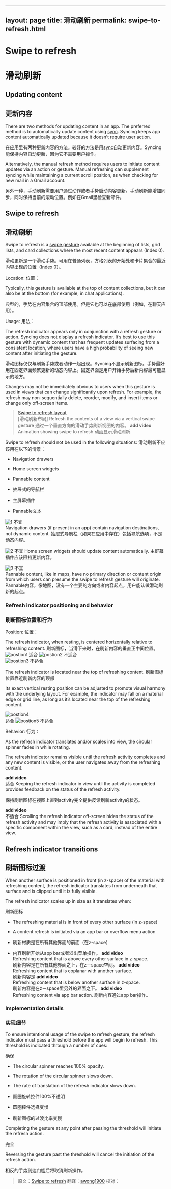    ---
layout: page
title: 滑动刷新
permalink: swipe-to-refresh.html
---

# Swipe to refresh
# 滑动刷新

## Updating content
## 更新内容

There are two methods for updating content in an app. The preferred method is to automatically update content using [sync](http://developer.android.com/training/sync-adapters/index.html). Syncing keeps app content automatically updated because it doesn’t require user action.

在应用里有两种更新内容的方法。较好的方法是用[sync](http://developer.android.com/training/sync-adapters/index.html)自动更新内容。Syncing能保持内容自动更新，因为它不需要用户操作。

Alternatively, the manual refresh method requires users to initiate content updates via an action or gesture. Manual refreshing can supplement syncing while maintaining a current scroll position, as when checking for new mail in a Gmail account.

另外一种，手动刷新需要用户通过动作或者手势启动内容更新。手动刷新能增加同步，同时保持当前的滚动位置。例如在Gmail里检查新邮件。

## Swipe to refresh
## 滑动刷新

Swipe to refresh is a [swipe gesture](http://www.google.com/design/spec/patterns/gestures.html#gestures-gestures) available at the beginning of lists, grid lists, and card collections where the most recent content appears (Index 0).

滑动更新是一个滑动手势。可用在普通列表，方格列表的开始处和卡片集合的最近内容出现的位置（Index 0）。

Location:
位置：

Typically, this gesture is available at the top of content collections, but it can also be at the bottom (for example, in chat applications).

典型的，手势在内容集合的顶部使用。但是它也可以在底部使用（例如，在聊天应用）。

Usage:
用法：

The refresh indicator appears only in conjunction with a refresh gesture or action. Syncing does not display a refresh indicator. It’s best to use this gesture with dynamic content that has frequent updates surfacing from a consistent location, where users have a high probability of seeing new content after initiating the gesture.

滑动图标仅仅与刷新手势或者动作一起出现。Syncing不显示刷新图标。手势最好用在固定界面频繁更新的动态内容上。固定界面是用户开始手势后新内容最可能显示的地方。

Changes may not be immediately obvious to users when this gesture is used in views that can change significantly upon refresh. For example, the refresh may non-sequentially delete, reorder, modify, and insert items or change only off-screen items.



> [Swipe to refresh layout](https://developer.android.com/reference/android/support/v4/widget/SwipeRefreshLayout.html)  
> [滑动刷新布局]
> Refresh the contents of a view via a vertical swipe gesture
> 通过一个垂直方向的滑动手势刷新视图的内容。
**add video**  
Animation showing swipe to refresh
动画显示滑动刷新

Swipe to refresh should not be used in the following situations:
滑动刷新不应该用在以下的情景：
* Navigation drawers
* Home screen widgets
* Pannable content

* 抽屉式的导航栏
* 主屏幕插件
* Pannable文本

![1](images/patterns_swipetorefresh_dont1.png)
不宜  
Navigation drawers (if present in an app) contain navigation destinations, not dynamic content.
抽屉式导航栏（如果在应用中存在）包括导航选项，不是动态内容。

![2](images/patterns_swipetorefresh_dont2.png)
不宜
Home screen widgets should update content automatically.
主屏幕插件应该阻挡更新内容。

![3](images/patterns_swipetorefresh_dont3.png)
不宜   
Pannable content, like in maps, have no primary direction or content origin from which users can presume the swipe to refresh gesture will originate.
Pannable内容，像地图，没有一个主要的方向或者内容起点，用户能认做滑动刷新的起点。

### Refresh indicator positioning and behavior
### 刷新图标位置和行为

Position:
位置：

The refresh indicator, when resting, is centered horizontally relative to refreshing content.
刷新图标，当滑下来时，在刷新内容的垂直正中间位置。
![postion1](images/patterns_swipetorefresh_position1.png)
适合
![postion2](images/patterns_swipetorefresh_position2.png)
不适合   
![postion3](images/patterns_swipetorefresh_position3.png)
不适合

The refresh indicator is located near the top of refreshing content.
刷新图标位置靠近刷新内容的顶部

Its exact vertical resting position can be adjusted to promote visual harmony with the underlying layout. For example, the indicator may fall on a material edge or grid line, as long as it’s located near the top of the refreshing content.

![postion4](images/patterns_swipetorefresh_position4.png)  
适合
![postion5](images/patterns_swipetorefresh_position5.png)
不适合

Behavior:
行为：

As the refresh indicator translates and/or scales into view, the circular spinner fades in while rotating.

The refresh indicator remains visible until the refresh activity completes and any new content is visible, or the user navigates away from the refreshing content.

**add video**  
适合
Keeping the refresh indicator in view until the activity is completed provides feedback on the status of the refresh activity.

保持刷新图标在视图上直到activity完全提供反馈刷新activity的状态。

**add video**  
不适合
Scrolling the refresh indicator off-screen hides the status of the refresh activity and may imply that the refresh activity is associated with a specific component within the view, such as a card, instead of the entire view.



## Refresh indicator transitions
## 刷新图标过渡

When another surface is positioned in front (in z-space) of the material with refreshing content, the refresh indicator translates from underneath that surface and is clipped until it is fully visible.



The refresh indicator scales up in size as it translates when:

刷新图标

* The refreshing material is in front of every other surface (in z-space)
* A content refresh is initiated via an app bar or overflow menu action

* 刷新材质是在所有其他界面的前面（在z-space）
* 内容刷新开始从app bar或者溢出菜单操作。
**add video**  
Refreshing content that is above every other surface in z-space.   
刷新内容是在所有其他界面之上，在z－space空间。
**add video**   
Refreshing content that is coplanar with another surface.   
刷新内容是
**add video**   
Refreshing content that is below another surface in z-space.   
刷新内容是在z－space里另外的界面之下。
**add video**   
Refreshing content via app bar action.
刷新内容通过app bar操作。

### Implementation details
### 实现细节

To ensure intentional usage of the swipe to refresh gesture, the refresh indicator must pass a threshold before the app will begin to refresh. This threshold is indicated through a number of cues:

确保

* The circular spinner reaches 100% opacity.
* The rotation of the circular spinner slows down.
* The rate of translation of the refresh indicator slows down.

* 圆圈旋转控件100%不透明
* 圆圈控件选择变慢
* 刷新图标的过渡比率变慢


Completing the gesture at any point after passing the threshold will initiate the refresh action.

完全

Reversing the gesture past the threshold will cancel the initiation of the refresh action.

相反的手势到达门槛后将取消刷新操作。

> 原文：[Swipe to refresh](http://www.google.com/design/spec/patterns/swipe-to-refresh.html)  翻译：[awong1900](https://github.com/awong1900)  校对：